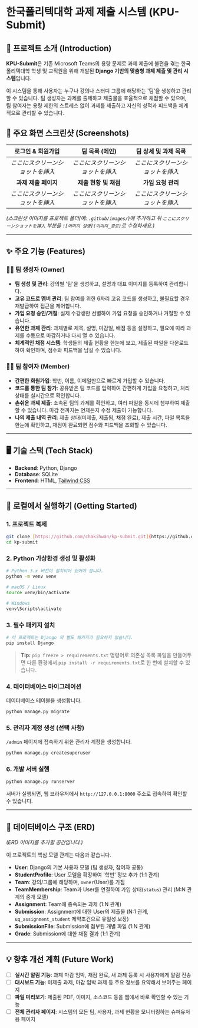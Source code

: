 # 한국폴리텍대학 과제 제출 시스템 (KPU-Submit)


## 📖 프로젝트 소개 (Introduction)

**KPU-Submit**은 기존 Microsoft Teams의 용량 문제로 과제 제출에 불편을 겪는 한국폴리텍대학 학생 및 교직원을 위해 개발된 **Django 기반의 맞춤형 과제 제출 및 관리 시스템**입니다.

이 시스템을 통해 사용자는 누구나 강의나 스터디 그룹에 해당하는 '팀'을 생성하고 관리할 수 있습니다. 팀 생성자는 과제를 출제하고 제출물을 효율적으로 채점할 수 있으며, 팀 참여자는 용량 제한의 스트레스 없이 과제를 제출하고 자신의 성적과 피드백을 체계적으로 관리할 수 있습니다.

## 📸 주요 화면 스크린샷 (Screenshots)

| 로그인 & 회원가입 | 팀 목록 (메인) | 팀 상세 및 과제 목록 |
| :---: | :---: | :---: |
| *ここにスクリーンショットを挿入* | *ここにスクリーンショットを挿入* | *ここにスクリーンショットを挿入* |
| **과제 제출 페이지** | **제출 현황 및 채점** | **가입 요청 관리** |
| *ここにスクリーンショットを挿入* | *ここにスクリーンショットを挿入* | *ここにスクリーンショットを挿入* |

*(스크린샷 이미지를 프로젝트 폴더(예: `.github/images/`)에 추가하고 위 `ここにスクリーンショットを挿入` 부분을 `![이미지 설명](이미지_경로)`로 수정하세요.)*

---

## ✨ 주요 기능 (Features)

### 👨‍🏫 팀 생성자 (Owner)
- **팀 생성 및 관리**: 강의별 '팀'을 생성하고, 설명과 대표 이미지를 등록하여 관리합니다.
- **고유 코드로 멤버 관리**: 팀 참여를 위한 6자리 고유 코드를 생성하고, 불필요할 경우 재발급하여 접근을 제어합니다.
- **가입 요청 승인/거절**: 실제 수강생만 선별하여 가입 요청을 승인하거나 거절할 수 있습니다.
- **유연한 과제 관리**: 과제별로 제목, 설명, 마감일, 배점 등을 설정하고, 필요에 따라 과제를 수동으로 마감하거나 다시 열 수 있습니다.
- **체계적인 채점 시스템**: 학생들의 제출 현황을 한눈에 보고, 제출된 파일을 다운로드하여 확인하며, 점수와 피드백을 남길 수 있습니다.

### 👨‍🎓 팀 참여자 (Member)
- **간편한 회원가입**: 학번, 이름, 이메일만으로 빠르게 가입할 수 있습니다.
- **코드를 통한 팀 참가**: 공유받은 팀 코드를 입력하여 간편하게 가입을 요청하고, 처리 상태를 실시간으로 확인합니다.
- **손쉬운 과제 제출**: 소속된 팀의 과제를 확인하고, 여러 파일을 동시에 첨부하여 제출할 수 있습니다. 마감 전까지는 언제든지 수정 제출이 가능합니다.
- **나의 제출 내역 관리**: 제출 상태(미제출, 제출됨, 채점 완료), 제출 시간, 파일 목록을 한눈에 확인하고, 채점이 완료되면 점수와 피드백을 조회할 수 있습니다.

---

## 🖥️ 기술 스택 (Tech Stack)

- **Backend**: Python, Django
- **Database**: SQLite
- **Frontend**: HTML, [Tailwind CSS](https://tailwindcss.com/)

---

## 🚀 로컬에서 실행하기 (Getting Started)

### 1. 프로젝트 복제
```bash
git clone [https://github.com/chakihwan/kp-submit.git](https://github.com/chakihwan/kp-submit.git)
cd kp-submit
```

### 2. Python 가상환경 생성 및 활성화
```bash
# Python 3.x 버전이 설치되어 있어야 합니다.
python -m venv venv

# macOS / Linux
source venv/bin/activate

# Windows
venv\Scripts\activate
```

### 3. 필수 패키지 설치
```bash
# 이 프로젝트는 Django 외 별도 패키지가 필요하지 않습니다.
pip install Django
```
> **Tip:** `pip freeze > requirements.txt` 명령어로 의존성 목록 파일을 만들어두면 다른 환경에서 `pip install -r requirements.txt`로 한 번에 설치할 수 있습니다.

### 4. 데이터베이스 마이그레이션
데이터베이스 테이블을 생성합니다.
```bash
python manage.py migrate
```

### 5. 관리자 계정 생성 (선택 사항)
`/admin` 페이지에 접속하기 위한 관리자 계정을 생성합니다.
```bash
python manage.py createsuperuser
```

### 6. 개발 서버 실행
```bash
python manage.py runserver
```
서버가 실행되면, 웹 브라우저에서 `http://127.0.0.1:8000` 주소로 접속하여 확인할 수 있습니다.

---

## 📝 데이터베이스 구조 (ERD)


*(ERD 이미지를 추가할 공간입니다.)*

이 프로젝트의 핵심 모델 관계는 다음과 같습니다.

- **User**: Django의 기본 사용자 모델 (팀 생성자, 참여자 공통)
- **StudentProfile**: User 모델을 확장하여 '학번' 정보 추가 (1:1 관계)
- **Team**: 강의/그룹에 해당하며, `owner`(User)를 가짐
- **TeamMembership**: Team과 User를 연결하여 가입 상태(`status`) 관리 (M:N 관계의 중개 모델)
- **Assignment**: Team에 종속되는 과제 (1:N 관계)
- **Submission**: Assignment에 대한 User의 제출물 (N:1 관계, `uq_assignment_student` 제약조건으로 유일성 보장)
- **SubmissionFile**: Submission에 첨부된 개별 파일 (1:N 관계)
- **Grade**: Submission에 대한 채점 결과 (1:1 관계)

---

## 💡 향후 개선 계획 (Future Work)

- [ ] **실시간 알림 기능**: 과제 마감 임박, 채점 완료, 새 과제 등록 시 사용자에게 알림 전송
- [ ] **대시보드 기능**: 미제출 과제, 마감 임박 과제 등 주요 정보를 요약해서 보여주는 페이지
- [ ] **파일 미리보기**: 제출된 PDF, 이미지, 소스코드 등을 웹에서 바로 확인할 수 있는 기능
- [ ] **전체 관리자 페이지**: 시스템의 모든 팀, 사용자, 과제 현황을 모니터링하는 슈퍼유저용 페이지
